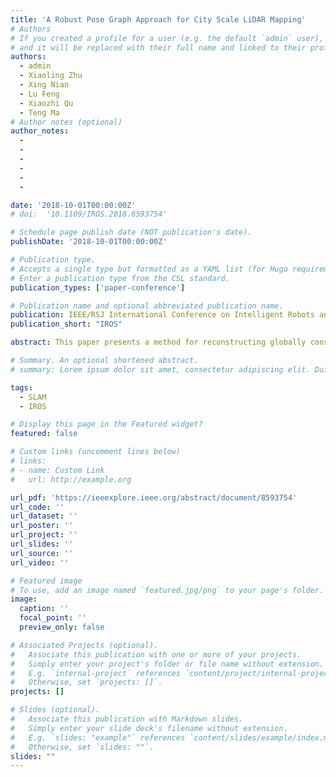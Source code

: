 ```yaml
---
title: 'A Robust Pose Graph Approach for City Scale LiDAR Mapping'
# Authors
# If you created a profile for a user (e.g. the default `admin` user), write the username (folder name) here
# and it will be replaced with their full name and linked to their profile.
authors:
  - admin
  - Xiaoling Zhu
  - Xing Nian
  - Lu Feng
  - Xiaozhi Qu
  - Teng Ma
# Author notes (optional)
author_notes:
  -
  - 
  - 
  - 
  - 
  - 

date: '2018-10-01T00:00:00Z'
# doi:  '10.1109/IROS.2018.8593754'

# Schedule page publish date (NOT publication's date).
publishDate: '2018-10-01T00:00:00Z'

# Publication type.
# Accepts a single type but formatted as a YAML list (for Hugo requirements).
# Enter a publication type from the CSL standard.
publication_types: ['paper-conference']

# Publication name and optional abbreviated publication name.
publication: IEEE/RSJ International Conference on Intelligent Robots and Systems
publication_short: "IROS"

abstract: This paper presents a method for reconstructing globally consistent 3D High-Definition (HD) maps at city scale. Current approaches for eliminating cumulative drift are mainly based on the pose graph optimization under the constraint of scan-matching factors. The misaligned edges in the graph may have negative impacts on the results. To address this problem and further handle inconsistency caused by multi-task acquisitions in urban environments, we introduce a refined structure of the factor graph considering systematical initialization bias, where the scan-matching factors are twice validated through a novel classifier and a robust optimization strategy. In addition, we incorporate a multi-hypothesis extended Kalman filter (MH-EKF) to remove dynamic objects. Quantitative experimental results demonstrate that the proposed method outperforms state-of-the-art techniques in terms of map quality.

# Summary. An optional shortened abstract.
# summary: Lorem ipsum dolor sit amet, consectetur adipiscing elit. Duis posuere tellus ac convallis placerat. Proin tincidunt magna sed ex sollicitudin condimentum.

tags:
  - SLAM
  - IROS

# Display this page in the Featured widget?
featured: false

# Custom links (uncomment lines below)
# links:
# - name: Custom Link
#   url: http://example.org

url_pdf: 'https://ieeexplore.ieee.org/abstract/document/8593754'
url_code: ''
url_dataset: ''
url_poster: ''
url_project: ''
url_slides: ''
url_source: ''
url_video: ''

# Featured image
# To use, add an image named `featured.jpg/png` to your page's folder.
image:
  caption: ''
  focal_point: ''
  preview_only: false

# Associated Projects (optional).
#   Associate this publication with one or more of your projects.
#   Simply enter your project's folder or file name without extension.
#   E.g. `internal-project` references `content/project/internal-project/index.md`.
#   Otherwise, set `projects: []`.
projects: []

# Slides (optional).
#   Associate this publication with Markdown slides.
#   Simply enter your slide deck's filename without extension.
#   E.g. `slides: "example"` references `content/slides/example/index.md`.
#   Otherwise, set `slides: ""`.
slides: ""
---
```

